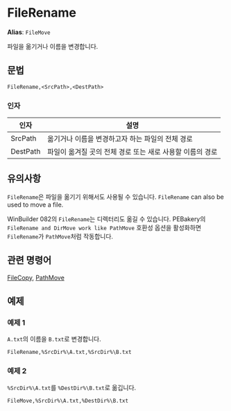 # FileRename

**Alias**: `FileMove`

파일을 옮기거나 이름을 변경합니다.

## 문법

```pebakery
FileRename,<SrcPath>,<DestPath>
```

### 인자

| 인자 | 설명 |
| --- | --- |
| SrcPath | 옮기거나 이름을 변경하고자 하는 파일의 전체 경로 |
| DestPath | 파일이 옮겨질 곳의 전체 경로 또는 새로 사용할 이름의 경로 |

## 유의사항

`FileRename`은 파일을 옮기기 위해서도 사용될 수 있습니다.
`FileRename` can also be used to move a file.

WinBuilder 082의 `FileRename`는 디렉터리도 옮길 수 있습니다. PEBakery의 `FileRename and DirMove work like PathMove` 호환성 옵션을 활성화하면 `FileRename`가 `PathMove`처럼 작동합니다.

## 관련 명령어

[FileCopy](./FileCopy.md), [PathMove](./PathMove.md)

## 예제

### 예제 1

`A.txt`의 이름을 `B.txt`로 변경합니다.

```pebakery
FileRename,%SrcDir%\A.txt,%SrcDir%\B.txt
```

### 예제 2

`%SrcDir%\A.txt`를 `%DestDir%\B.txt`로 옮깁니다.

```pebakery
FileMove,%SrcDir%\A.txt,%DestDir%\B.txt
```
